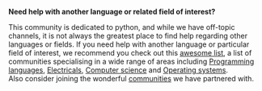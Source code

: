 **Need help with another language or related field of interest?**

This community is dedicated to python, and while we have off-topic channels, it is not always the greatest place to find help regarding other languages or fields. If you need help with another language or particular field of interest, we recommend you check out this [awesome list](https://github.com/mhxion/awesome-discord-communities), a list of communities specialising in a wide range of areas including [Programming languages](https://github.com/mhxion/awesome-discord-communities/blob/main/README.md#programming-languages), [Electricals](https://github.com/mhxion/awesome-discord-communities/blob/main/README.md#electricals), [Computer science](https://github.com/mhxion/awesome-discord-communities/blob/main/README.md#art-of-computer-science) and [Operating systems](https://github.com/mhxion/awesome-discord-communities/blob/main/README.md#operating-systems).  
Also consider joining the wonderful [communities](https://pythondiscord.com/pages/resources/communities/) we have partnered with.
